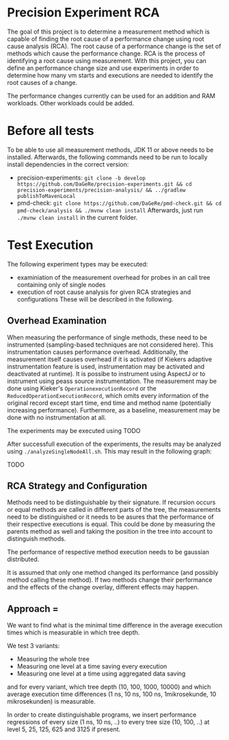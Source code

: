 Precision Experiment RCA
===================== 

The goal of this project is to determine a measurement method which is capable of finding the root cause of a performance change using root cause analysis (RCA). The root cause of a performance change is the set of methods which cause the performance change. RCA is the process of identifying a root cause using measurement. With this project, you can define an performance change size and use experiments in order to determine how many vm starts and executions are needed to identify the root causes of a change.

The performance changes currently can be used for an addition and RAM workloads. Other workloads could be added.

# Before all tests

To be able to use all measurement methods, JDK 11 or above needs to be installed. Afterwards, the following commands need to be run to locally install dependencies in the correct version:
- precision-experiments: `git clone -b develop https://github.com/DaGeRe/precision-experiments.git && cd precision-experiments/precision-analysis/ && ../gradlew publishToMavenLocal`
- pmd-check: `git clone https://github.com/DaGeRe/pmd-check.git && cd pmd-check/analysis && ./mvnw clean install`
Afterwards, just run `./mvnw clean install` in the current folder.

# Test Execution

The following experiment types may be executed:
- examiniation of the measurement overhead for probes in an call tree containing only of single nodes
- execution of root cause analysis for given RCA strategies and configurations
These will be described in the following.

## Overhead Examination

When measuring the performance of single methods, these need to be instrumented (sampling-based techniques are not considered here). This instrumentation causes performance overhead. Additionally, the measurement itself causes overhead if it is activated (if Kiekers adaptive instrumentation feature is used, instrumentation may be activated and deactivated at runtime). It is possibe to instrument using AspectJ or to instrument using peass source instrumentation. The measurement may be done using Kieker's `OperationexecutionRecord` or the `ReducedOperationExecutionRecord`, which omits every information of the original record except start time, end time and method name (potentially increasing performance). Furthermore, as a baseline, measurement may be done with no instrumentation at all.

The experiments may be executed using TODO

After successfull execution of the experiments, the results may be analyzed using `./analyzeSingleNodeAll.sh`. This may result in the following graph:

TODO

## RCA Strategy and Configuration



Methods need to be distinguishable by their signature. If recursion occurs or equal methods are called in different parts of the tree, the measurements need to be distinguished or it needs to be asures that the performance of their respective executions is equal. This could be done by measuring the parents method as well and taking the position in the tree into account to distinguish methods. 

The performance of respective method execution needs to be gaussian distributed. 

It is assumed that only one method changed its performance (and possibly method calling these method). If two methods change their performance and the effects of the change overlay, different effects may happen.

## Approach =

We want to find what is the minimal time difference in the average execution times which is measurable in which tree depth. 

We test 3 variants:
- Measuring the whole tree
- Measuring one level at a time saving every execution
- Measuring one level at a time using aggregated data saving

and for every variant, which tree depth (10, 100, 1000, 10000) and which average execution time differences (1 ns, 10 ns, 100 ns, 1mikrosekunde, 10 mikrosekunden) is measurable.

In order to create distinguishable programs, we insert performance regressions of every size (1 ns, 10 ns, ..) to every tree size (10, 100, ..) at level 5, 25, 125, 625 and 3125 if present. 
